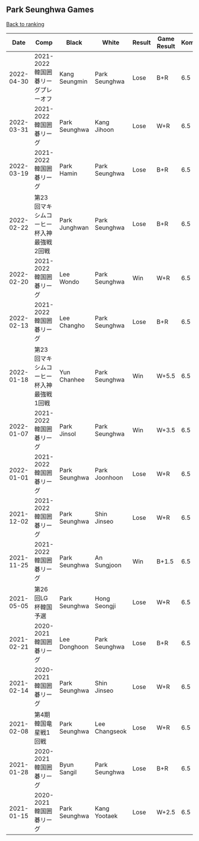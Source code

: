 ## Park Seunghwa Games

[Back to ranking](../../index.md)




| **Date** | **Comp** | **Black** | **White** | **Result** | **Game Result** | **Komi** | **Rating** | **Diff** | 
| --- | --- | --- | --- | --- | --- | --- | --- | --- |
| 2022-04-30 | 2021-2022韓国囲碁リーグプレーオフ | Kang Seungmin | Park Seunghwa | Lose | B+R | 6.5 | 3224 | -36 | 
| 2022-03-31 | 2021-2022韓国囲碁リーグ | Park Seunghwa | Kang Jihoon | Lose | W+R | 6.5 | 3260 | -66 | 
| 2022-03-19 | 2021-2022韓国囲碁リーグ | Park Hamin | Park Seunghwa | Lose | B+R | 6.5 | 3326 | 54 | 
| 2022-02-22 | 第23回マキシムコーヒー杯入神最強戦2回戦 | Park Junghwan | Park Seunghwa | Lose | B+R | 6.5 | 3272 | 16 | 
| 2022-02-20 | 2021-2022韓国囲碁リーグ | Lee Wondo | Park Seunghwa | Win | W+R | 6.5 | 3256 | -75 | 
| 2022-02-13 | 2021-2022韓国囲碁リーグ | Lee Changho | Park Seunghwa | Lose | B+R | 6.5 | 3331 | 47 | 
| 2022-01-18 | 第23回マキシムコーヒー杯入神最強戦1回戦 | Yun Chanhee | Park Seunghwa | Win | W+5.5 | 6.5 | 3284 | 131 | 
| 2022-01-07 | 2021-2022韓国囲碁リーグ | Park Jinsol | Park Seunghwa | Win | W+3.5 | 6.5 | 3153 | 179 | 
| 2022-01-01 | 2021-2022韓国囲碁リーグ | Park Seunghwa | Park Joonhoon | Lose | W+R | 6.5 | 2974 | 87 | 
| 2021-12-02 | 2021-2022韓国囲碁リーグ | Park Seunghwa | Shin Jinseo | Lose | W+R | 6.5 | 2887 | 23 | 
| 2021-11-25 | 2021-2022韓国囲碁リーグ | Park Seunghwa | An Sungjoon | Win | B+1.5 | 6.5 | 2864 | -265 | 
| 2021-05-05 | 第26回LG杯韓国予選 | Park Seunghwa | Hong Seongji | Lose | W+R | 6.5 | 3129 | -111 | 
| 2021-02-21 | 2020-2021韓国囲碁リーグ | Lee Donghoon | Park Seunghwa | Lose | B+R | 6.5 | 3240 | 26 | 
| 2021-02-14 | 2020-2021韓国囲碁リーグ | Park Seunghwa | Shin Jinseo | Lose | W+R | 6.5 | 3214 | 14 | 
| 2021-02-08 | 第4期韓国竜星戦1回戦 | Park Seunghwa | Lee Changseok | Lose | W+R | 6.5 | 3200 | -1 | 
| 2021-01-28 | 2020-2021韓国囲碁リーグ | Byun Sangil | Park Seunghwa | Lose | B+R | 6.5 | 3201 | -5 | 
| 2021-01-15 | 2020-2021韓国囲碁リーグ | Park Seunghwa | Kang Yootaek | Lose | W+2.5 | 6.5 | 3206 | missing |





